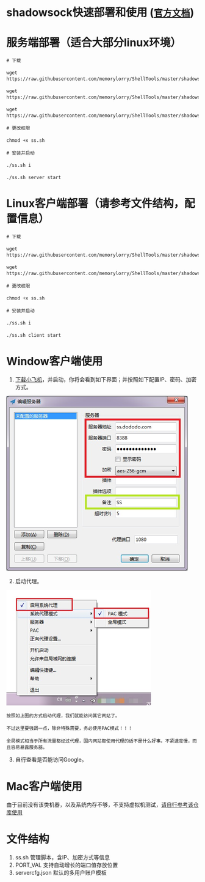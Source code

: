 # shadowsock快速部署和使用 ([`官方文档`](https://shadowsocks.org/en/download/clients.html))

# 服务端部署（适合大部分linux环境）

```
# 下载

wget https://raw.githubusercontent.com/memorylorry/ShellTools/master/shadowsock/PORT_VAL

wget https://raw.githubusercontent.com/memorylorry/ShellTools/master/shadowsock/ss.sh

wget https://raw.githubusercontent.com/memorylorry/ShellTools/master/shadowsock/servercfg.json

# 更改权限

chmod +x ss.sh

# 安装并启动

./ss.sh i

./ss.sh server start

```

# Linux客户端部署（请参考文件结构，配置信息）
```
# 下载

wget https://raw.githubusercontent.com/memorylorry/ShellTools/master/shadowsock/PORT_VAL

wget https://raw.githubusercontent.com/memorylorry/ShellTools/master/shadowsock/ss.sh

# 更改权限

chmod +x ss.sh

# 安装并启动

./ss.sh i

./ss.sh client start
```

# Window客户端使用

1. [下载小飞机](https://github.com/shadowsocks/shadowsocks-windows/releases/download/4.1.10.0/Shadowsocks-4.1.10.0.zip)，并启动，你将会看到如下界面；并按照如下配置IP、密码、加密方式。

![avatar](./assets/ss_win_guide_01.jpg)

2. 启动代理。

![avatar](./assets/ss_win_guide_02.jpg)

    按照如上图的方式启动代理，我们就能访问其它网站了。

    不过这里要强调一点，除非特殊需要，务必使用PAC模式！！！

    全局模式相当于所有流量都经过代理，国内网站都使用代理的话不是什么好事。不紧速度慢，而且容易暴露服务器。


3. 自行查看是否能访问Google。

# Mac客户端使用
由于目前没有该类机器，以及系统内存不够，不支持虚拟机测试，[请自行参考该仓库使用](https://github.com/shadowsocks/ShadowsocksX-NG)

# 文件结构
1. ss.sh  管理脚本，含IP、加密方式等信息
2. PORT_VAL 支持自动增长的端口值存放位置
3. servercfg.json 默认的多用户账户模板
